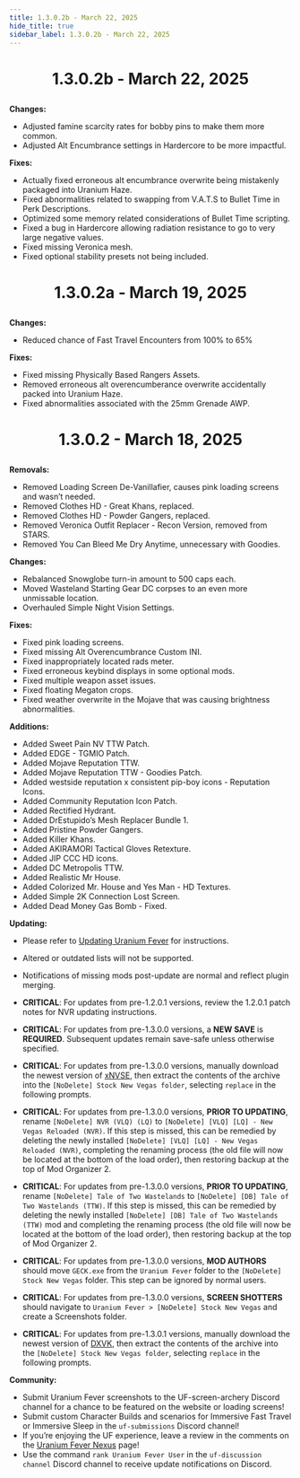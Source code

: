 ```yaml
---
title: 1.3.0.2b - March 22, 2025
hide_title: true
sidebar_label: 1.3.0.2b - March 22, 2025
---
```


# <p align="center"> 1.3.0.2b - March 22, 2025 </p>

**Changes:**
- Adjusted famine scarcity rates for bobby pins to make them more common.
- Adjusted Alt Encumbrance settings in Hardercore to be more impactful.

**Fixes:**
- Actually fixed erroneous alt encumbrance overwrite being mistakenly packaged into Uranium Haze.
- Fixed abnormalities related to swapping from V.A.T.S to Bullet Time in Perk Descriptions.
- Optimized some memory related considerations of Bullet Time scripting.
- Fixed a bug in Hardercore allowing radiation resistance to go to very large negative values.
- Fixed missing Veronica mesh.
- Fixed optional stability presets not being included.

# <p align="center"> 1.3.0.2a - March 19, 2025 </p>

**Changes:**
- Reduced chance of Fast Travel Encounters from 100% to 65%

**Fixes:**
- Fixed missing Physically Based Rangers Assets.
- Removed erroneous alt overencumberance overwrite accidentally packed into Uranium Haze.
- Fixed abnormalities associated with the 25mm Grenade AWP.

# <p align="center"> 1.3.0.2 - March 18, 2025</p>

**Removals:**
- Removed Loading Screen De-Vanillafier, causes pink loading screens and wasn’t needed.
- Removed Clothes HD - Great Khans, replaced.
- Removed Clothes HD - Powder Gangers, replaced.
- Removed Veronica Outfit Replacer - Recon Version, removed from STARS.
- Removed You Can Bleed Me Dry Anytime, unnecessary with Goodies.

**Changes:**
- Rebalanced Snowglobe turn-in amount to 500 caps each.
- Moved Wasteland Starting Gear DC corpses to an even more unmissable location.
- Overhauled Simple Night Vision Settings.

**Fixes:**
- Fixed pink loading screens.
- Fixed missing Alt Overencumbrance Custom INI.
- Fixed inappropriately located rads meter.
- Fixed erroneous keybind displays in some optional mods.
- Fixed multiple weapon asset issues.
- Fixed floating Megaton crops.
- Fixed weather overwrite in the Mojave that was causing brightness abnormalities.

**Additions:**
- Added Sweet Pain NV TTW Patch.
- Added EDGE - TGMIO Patch.
- Added Mojave Reputation TTW.
- Added Mojave Reputation TTW - Goodies Patch.
- Added westside reputation x consistent pip-boy icons - Reputation Icons.
- Added Community Reputation Icon Patch.
- Added Rectified Hydrant.
- Added DrEstupido’s Mesh Replacer Bundle 1.
- Added Pristine Powder Gangers.
- Added Killer Khans.
- Added AKIRAMORI Tactical Gloves Retexture.
- Added JIP CCC HD icons.
- Added DC Metropolis TTW.
- Added Realistic Mr House.
- Added Colorized Mr. House and Yes Man - HD Textures.
- Added Simple 2K Connection Lost Screen.
- Added Dead Money Gas Bomb - Fixed.

**Updating:**
- Please refer to [Updating Uranium Fever](https://uraniumfever.net/docs/main/updating/) for instructions.
- Altered or outdated lists will not be supported.
- Notifications of missing mods post-update are normal and reflect plugin merging.

- **CRITICAL**: For updates from pre-1.2.0.1 versions, review the 1.2.0.1 patch notes for NVR updating instructions. 
- **CRITICAL**: For updates from pre-1.3.0.0 versions, a **NEW SAVE** is **REQUIRED**. Subsequent updates remain save-safe unless otherwise specified.
- **CRITICAL**: For updates from pre-1.3.0.0 versions, manually download the newest version of [xNVSE](https://www.nexusmods.com/newvegas/mods/67883?tab=files&file_id=1000145145&nmm=1), then extract the contents of the archive into the `[NoDelete] Stock New Vegas folder`, selecting `replace` in the following prompts.
- **CRITICAL**: For updates from pre-1.3.0.0 versions, **PRIOR TO UPDATING**, rename `[NoDelete] NVR (VLQ) (LQ)` to `[NoDelete] [VLQ] [LQ] - New Vegas Reloaded (NVR)`. If this step is missed, this can be remedied by deleting the newly installed `[NoDelete] [VLQ] [LQ] - New Vegas Reloaded (NVR)`, completing the renaming process (the old file will now be located at the bottom of the load order), then restoring backup at the top of Mod Organizer 2.
- **CRITICAL**: For updates from pre-1.3.0.0 versions, **PRIOR TO UPDATING**, rename `[NoDelete] Tale of Two Wastelands` to `[NoDelete] [DB] Tale of Two Wastelands (TTW)`. If this step is missed, this can be remedied by deleting the newly installed `[NoDelete] [DB] Tale of Two Wastelands (TTW)` mod and completing the renaming process (the old file will now be located at the bottom of the load order), then restoring backup at the top of Mod Organizer 2.
- **CRITICAL**: For updates from pre-1.3.0.0 versions, **MOD AUTHORS** should move `GECK.exe` from the `Uranium Fever` folder to the `[NoDelete] Stock New Vegas` folder. This step can be ignored by normal users.
- **CRITICAL**: For updates from pre-1.3.0.0 versions, **SCREEN SHOTTERS** should navigate to `Uranium Fever > [NoDelete] Stock New Vegas` and create a Screenshots folder.
- **CRITICAL**: For updates from pre-1.3.0.1 versions, manually download the newest version of [DXVK](https://www.nexusmods.com/newvegas/mods/79299?tab=files&file_id=1000143106&nmm=1), then extract the contents of the archive into the `[NoDelete] Stock New Vegas folder`, selecting `replace` in the following prompts.

 **Community:**
- Submit Uranium Fever screenshots to the UF-screen-archery Discord channel for a chance to be featured on the website or loading screens!
- Submit custom Character Builds and scenarios for Immersive Fast Travel or Immersive Sleep in the `uf-submissions` Discord channel!
- If you’re enjoying the UF experience, leave a review in the comments on the [Uranium Fever Nexus](https://www.nexusmods.com/newvegas/mods/89815?tab=posts&BH=3) page!
- Use the command `rank Uranium Fever User` in the `uf-discussion channel` Discord channel to receive update notifications on Discord.
